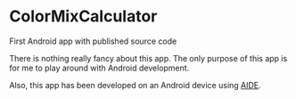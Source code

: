 ColorMixCalculator
==================

First Android app with published source code

There is nothing really fancy about this app.  The only purpose of this app is for me to play around
with Android development.

Also, this app has been developed on an Android device using [AIDE](https://play.google.com/store/apps/details?id=com.aide.ui, "AIDE on Google Play").
